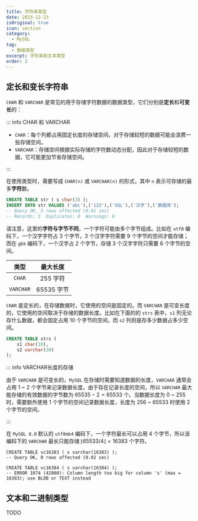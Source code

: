 ```yaml
---
title: 字符串类型
date: 2023-12-23
isOriginal: true
icon: section
category:
  - MySQL
tag:
  - 数据类型
excerpt: 字符串和文本类型
order: 2
---
```


## 定长和变长字符串

`CHAR` 和 `VARCHAR` 是常见的用于存储字符数据的数据类型，它们分别是**定长**和**可变长**的：

::: info CHAR 和 VARCHAR

- `CHAR`：每个列都占用固定长度的存储空间，对于存储较短的数据可能会浪费一些存储空间。
- `VARCHAR`：存储空间根据实际存储的字符数动态分配，因此对于存储较短的数据，它可能更加节省存储空间。

:::

在使用类型时，需要写成 `CHAR(n)` 或 `VARCHAR(n)` 的形式，其中 `n` 表示可存储的最多**字符**数。

~~~sql
CREATE TABLE str ( s char(3) );
INSERT INTO str VALUES ('abc'),('123'),('SQL'),('汉字'),('数据库');
-- Query OK, 5 rows affected (0.01 sec)
-- Records: 5  Duplicates: 0  Warnings: 0
~~~

请注意，这里的**字符与字节不同**，一个字符可能由多个字节组成。比如在 `utf8` 编码下，一个汉字字符占 $3$ 个字节，$3$ 个汉字字符需要 $9$ 个字节的空间才能存储；而在 `gbk` 编码下，一个汉字占 $2$ 个字节，存储 $3$ 个汉字字符只需要 $6$ 个字节的空间。

| 类型 | 最大长度 |
| :--: | :--: |
| `CHAR` | $255$ 字符 |
| `VARCHAR` | $65535$ 字节 |

`CHAR` 是定长的，在存储数据时，它使用的空间是固定的。而 `VARCHAR` 是可变长度的，它使用的空间取决于存储的数据长度。比如在下面的的 `strs` 表中，`s1` 列无论存什么数据，都会固定占用 $10$ 个字节的空间，而 `s2` 列则是存多少数据占多少空间。

~~~sql
CREATE TABLE strs (
    s1 char(10),
    s2 varchar(20)
);
~~~

::: info VARCHAR长度的存储

由于 `VARCHAR` 是可变长的，`MySQL` 在存储时需要知道数据的长度，`VARCHAR` 通常会占用 $1$ ~ $2$ 个字节来记录数据长度。由于存在记录长度的空间，所以 `VARCHAR` 最大能存储的有效数据的字节数为 $65535-2=65533$ 个。当数据长度为 $0$ ~ $255$ 时，需要额外使用 $1$ 个字节的空间记录数据长度，长度为 $256$ ~ $65533$ 时使用 $2$ 个字节的空间。

:::

在 `MySQL 8.0` 默认的 `utf8mb4` 编码下，一个字符最长可以占用 $4$ 个字节，所以该编码下的 `VARCHAR` 最长只能存储 $\lfloor 65533/4 \rfloor = 16383$ 个字符。

~~~sql:no-line-numbers
CREATE TABLE vc16383 ( s varchar(16383) );
-- Query OK, 0 rows affected (0.02 sec)

CREATE TABLE vc16384 ( s varchar(16384) );
-- ERROR 1074 (42000): Column length too big for column 's' (max = 16383); use BLOB or TEXT instead
~~~

## 文本和二进制类型

TODO
